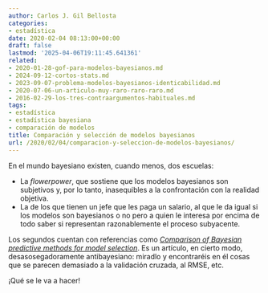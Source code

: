 ```yaml
---
author: Carlos J. Gil Bellosta
categories:
- estadística
date: 2020-02-04 08:13:00+00:00
draft: false
lastmod: '2025-04-06T19:11:45.641361'
related:
- 2020-01-28-gof-para-modelos-bayesianos.md
- 2024-09-12-cortos-stats.md
- 2023-09-07-problema-modelos-bayesianos-identicabilidad.md
- 2020-07-06-un-articulo-muy-raro-raro-raro.md
- 2016-02-29-los-tres-contraargumentos-habituales.md
tags:
- estadística
- estadística bayesiana
- comparación de modelos
title: Comparación y selección de modelos bayesianos
url: /2020/02/04/comparacion-y-seleccion-de-modelos-bayesianos/
---
```


En el mundo bayesiano existen, cuando menos, dos escuelas:

* La _flowerpower_, que sostiene que los modelos bayesianos son subjetivos y, por lo tanto, inasequibles a la confrontación con la realidad objetiva.
* La de los que tienen un jefe que les paga un salario, al que le da igual si los modelos son bayesianos o no pero a quien le interesa por encima de todo saber si representan razonablemente el proceso subyacente.

Los segundos cuentan con referencias como _[Comparison of Bayesian predictive methods for model selection](https://arxiv.org/abs/1503.08650)_. Es un artículo, en cierto modo, desasosegadoramente antibayesiano: miradlo y encontraréis en él cosas que se parecen demasiado a la validación cruzada, al RMSE, etc.

¡Qué se le va a hacer!
